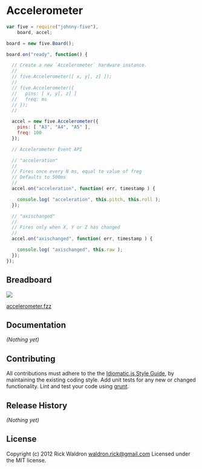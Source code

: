 # Accelerometer

```javascript
var five = require("johnny-five"),
    board, accel;

board = new five.Board();

board.on("ready", function() {

  // Create a new `Accelerometer` hardware instance.
  //
  // five.Accelerometer([ x, y[, z] ]);
  //
  // five.Accelerometer({
  //   pins: [ x, y[, z] ]
  //   freq: ms
  // });
  //

  accel = new five.Accelerometer({
    pins: [ "A3", "A4", "A5" ],
    freq: 100
  });

  // Accelerometer Event API

  // "acceleration"
  //
  // Fires once every N ms, equal to value of freg
  // Defaults to 500ms
  //
  accel.on("acceleration", function( err, timestamp ) {

    console.log( "acceleration", this.pitch, this.roll );
  });

  // "axischanged"
  //
  // Fires only when X, Y or Z has changed
  //
  accel.on("axischanged", function( err, timestamp ) {

    console.log( "axischanged", this.raw );
  });
});

```

## Breadboard

<img src="https://raw.github.com/rwldrn/johnny-five/master/docs/breadboard/accelerometer.png">

[accelerometer.fzz](https://github.com/rwldrn/johnny-five/blob/master/docs/breadboard/accelerometer.fzz)


## Documentation

_(Nothing yet)_









## Contributing
All contributions must adhere to the the [Idiomatic.js Style Guide](https://github.com/rwldrn/idiomatic.js),
by maintaining the existing coding style. Add unit tests for any new or changed functionality. Lint and test your code using [grunt](https://github.com/cowboy/grunt).

## Release History
_(Nothing yet)_

## License
Copyright (c) 2012 Rick Waldron <waldron.rick@gmail.com>
Licensed under the MIT license.

